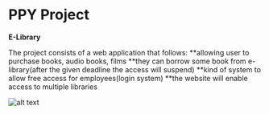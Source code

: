 # PPY Project

**E-Library**

The project consists of a web application that follows:
**allowing user to purchase books, audio books, films
**they can borrow some book from e-library(after the given deadline the access will suspend)
**kind of system to allow free access for employees(login system)
**the website will enable access to multiple libraries

![alt text](https://pomoc.unicloud.pl/wp-content/uploads/2019/05/Post1_pt2-1521621676616.png)

